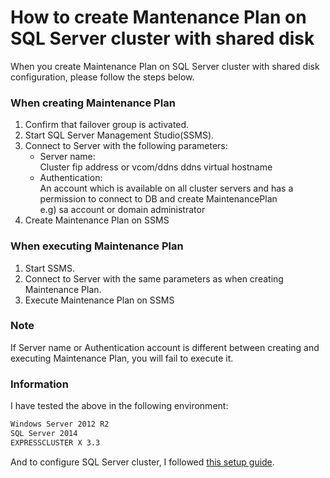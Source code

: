 # How to create Mantenance Plan on SQL Server cluster with shared disk
When you create Maintenance Plan on SQL Server cluster with shared disk configuration, please follow the steps below.

### When creating Maintenance Plan
1. Confirm that failover group is activated.
2. Start SQL Server Management Studio(SSMS).
3. Connect to Server with the following parameters:  
	- Server name:  
      Cluster fip address or vcom/ddns ddns virtual hostname
	- Authentication:  
      An account which is available on all cluster servers and has a permission to connect to DB and create MaintenancePlan  
  		e.g) sa account or domain administrator
4. Create Maintenance Plan on SSMS

### When executing Maintenance Plan
1. Start SSMS.
2. Connect to Server with the same parameters as when creating Maintenance Plan.
3. Execute Maintenance Plan on SSMS

### Note
If Server name or Authentication account is different between creating and executing Maintenance Plan, you will fail to execute it.


### Information
I have tested the above in the following environment:
```bat
Windows Server 2012 R2
SQL Server 2014
EXPRESSCLUSTER X 3.3
```
And to configure SQL Server cluster, I followed [this setup guide](https://github.com/EXPRESSCLUSTER/SQLServer/blob/master/SQLserver2016SSRS.md).
